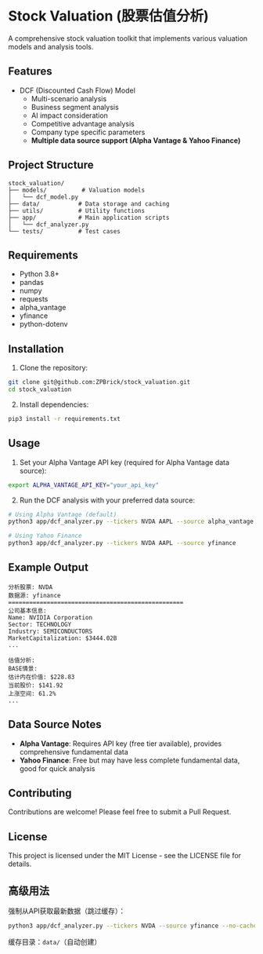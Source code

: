 # Stock Valuation (股票估值分析)

A comprehensive stock valuation toolkit that implements various valuation models and analysis tools.

## Features

- DCF (Discounted Cash Flow) Model
  - Multi-scenario analysis
  - Business segment analysis
  - AI impact consideration
  - Competitive advantage analysis
  - Company type specific parameters
  - **Multiple data source support (Alpha Vantage & Yahoo Finance)**

## Project Structure

```
stock_valuation/
├── models/          # Valuation models
│   └── dcf_model.py
├── data/           # Data storage and caching
├── utils/          # Utility functions
├── app/            # Main application scripts
│   └── dcf_analyzer.py
└── tests/          # Test cases
```

## Requirements

- Python 3.8+
- pandas
- numpy
- requests
- alpha_vantage
- yfinance
- python-dotenv

## Installation

1. Clone the repository:
```bash
git clone git@github.com:ZPBrick/stock_valuation.git
cd stock_valuation
```

2. Install dependencies:
```bash
pip3 install -r requirements.txt
```

## Usage

1. Set your Alpha Vantage API key (required for Alpha Vantage data source):
```bash
export ALPHA_VANTAGE_API_KEY="your_api_key"
```

2. Run the DCF analysis with your preferred data source:
```bash
# Using Alpha Vantage (default)
python3 app/dcf_analyzer.py --tickers NVDA AAPL --source alpha_vantage

# Using Yahoo Finance
python3 app/dcf_analyzer.py --tickers NVDA AAPL --source yfinance
```

## Example Output

```
分析股票: NVDA
数据源: yfinance
==================================================
公司基本信息:
Name: NVIDIA Corporation
Sector: TECHNOLOGY
Industry: SEMICONDUCTORS
MarketCapitalization: $3444.02B
...

估值分析:
BASE情景:
估计内在价值: $228.83
当前股价: $141.92
上涨空间: 61.2%
...
```

## Data Source Notes

- **Alpha Vantage**: Requires API key (free tier available), provides comprehensive fundamental data
- **Yahoo Finance**: Free but may have less complete fundamental data, good for quick analysis

## Contributing

Contributions are welcome! Please feel free to submit a Pull Request.

## License

This project is licensed under the MIT License - see the LICENSE file for details.

## 高级用法

强制从API获取最新数据（跳过缓存）：
```bash
python3 app/dcf_analyzer.py --tickers NVDA --source yfinance --no-cache
```

缓存目录：`data/`（自动创建）